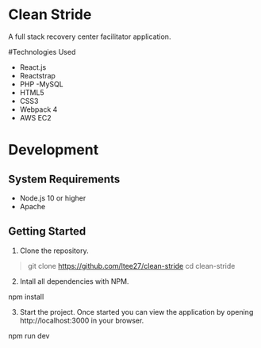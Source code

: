 # Clean Stride
A full stack recovery center facilitator application.

#Technologies Used
- React.js
- Reactstrap
- PHP
-MySQL
- HTML5
- CSS3
- Webpack 4
- AWS EC2

# Development

## System Requirements
- Node.js 10 or higher
- Apache

## Getting Started
1. Clone the repository.
> git clone https://github.com/ltee27/clean-stride
> cd clean-stride

2. Intall all dependencies with NPM.

npm install

3. Start the project. Once started you can view the application by opening http://localhost:3000 in your browser.

npm run dev
